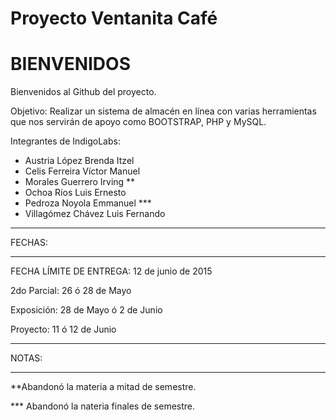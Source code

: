 # Proyecto Ventanita Café

# BIENVENIDOS

Bienvenidos al Github del proyecto.

Objetivo:
Realizar un sistema de almacén en línea con varias herramientas que nos servirán de apoyo como BOOTSTRAP, PHP y MySQL.


Integrantes de IndigoLabs:

  * Austria López Brenda Itzel
  * Celis Ferreira Víctor Manuel
  * Morales Guerrero Irving **
  * Ochoa Ríos Luis Ernesto
  * Pedroza Noyola Emmanuel ***
  * Villagómez Chávez Luis Fernando
  
  



-------------------------------------------

FECHAS:

-------------------------------------------
FECHA LÍMITE DE ENTREGA:  12 de junio de 2015

2do Parcial:   26 ó 28 de Mayo

Exposición:    28 de Mayo  ó 2 de Junio

Proyecto:      11 ó 12 de Junio

-------------------------------------------

NOTAS: 

-------------------------------------------
**Abandonó la materia a mitad de semestre.

*** Abandonó la nateria finales de semestre.
